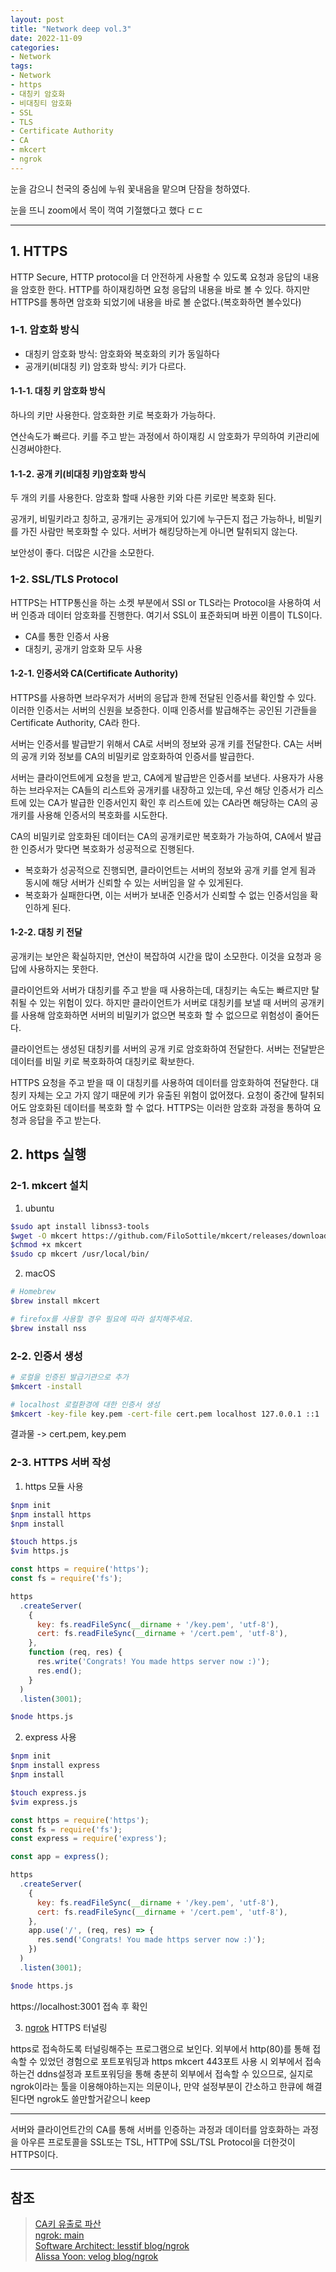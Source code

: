 ```yaml
---
layout: post
title: "Network deep vol.3"
date: 2022-11-09
categories:
- Network
tags:
- Network
- https
- 대칭키 암호화
- 비대칭티 암호화
- SSL
- TLS
- Certificate Authority
- CA
- mkcert
- ngrok
---
```


눈을 감으니 천국의 중심에 누워 꽃내음을 맡으며 단잠을 청하였다.

눈을 뜨니 zoom에서 목이 꺽여 기절했다고 했다 ㄷㄷ

---

## 1. HTTPS

HTTP Secure, HTTP protocol을 더 안전하게 사용할 수 있도록 요청과 응답의 내용을 암호한 한다. HTTP를 하이재킹하면 요청 응답의 내용을 바로 볼 수 있다. 하지만 HTTPS를 통하면 암호화 되었기에 내용을 바로 볼 순없다.(복호화하면 볼수있다)

### 1-1. 암호화 방식

- 대칭키 암호화 방식: 암호화와 복호화의 키가 동일하다
- 공개키(비대칭 키) 암호화 방식: 키가 다르다.

#### 1-1-1. 대칭 키 암호화 방식

하나의 키만 사용한다. 암호화한 키로 복호화가 가능하다.

연산속도가 빠르다. 키를 주고 받는 과정에서 하이재킹 시 암호화가 무의하여 키관리에 신경써야한다.

#### 1-1-2. 공개 키(비대칭 키)암호화 방식

두 개의 키를 사용한다. 암호화 할때 사용한 키와 다른 키로만 복호화 된다.

공개키, 비밀키라고 칭하고, 공개키는 공개되어 있기에 누구든지 접근 가능하나, 비밀키를 가진 사람만 복호화할 수 있다. 서버가 해킹당하는게 아니면 탈취되지 않는다.

보안성이 좋다. 더많은 시간을 소모한다.

### 1-2. SSL/TLS Protocol

HTTPS는 HTTP통신을 하는 소켓 부분에서 SSl or TLS라는 Protocol을 사용하여 서버 인증과 데이터 암호화를 진행한다. 여기서 SSL이 표준화되며 바뀐 이름이 TLS이다.

- CA를 통한 인증서 사용
- 대칭키, 공개키 암호화 모두 사용

#### 1-2-1. 인증서와 CA(Certificate Authority)

HTTPS를 사용하면 브라우저가 서버의 응답과 한께 전달된 인증서를 확인할 수 있다. 이러한 인증서는 서버의 신원을 보증한다. 이때 인증서를 발급해주는 공인된 기관들을 Certificate Authority, CA라 한다.

서버는 인증서를 발급받기 위해서 CA로 서버의 정보와 공개 키를 전달한다. CA는 서버의 공개 키와 정보를 CA의 비밀키로 암호화하여 인증서를 발급한다.

서버는 클라이언트에게 요청을 받고, CA에게 발급받은 인증서를 보낸다. 사용자가 사용하는 브라우저는 CA들의 리스트와 공개키를 내장하고 있는데, 우선 해당 인증서가 리스트에 있는 CA가 발급한 인증서인지 확인 후 리스트에 있는 CA라면 해당하는 CA의 공개키를 사용해 인증서의 복호화를 시도한다.

CA의 비밀키로 암호화된 데이터는 CA의 공개키로만 복호화가 가능하여, CA에서 발급한 인증서가 맞다면 복호화가 성공적으로 진행된다.

- 복호화가 성공적으로 진행되면, 클라이언트는 서버의 정보와 공개 키를 얻게 됨과 동시에 해당 서버가 신뢰할 수 있는 서버임을 알 수 있게된다.
- 복호화가 실패한다면, 이는 서버가 보내준 인증서가 신뢰할 수 없는 인증서임을 확인하게 된다.

#### 1-2-2. 대칭 키 전달

공개키는 보안은 확실하지만, 연산이 복잡하여 시간을 많이 소모한다. 이것을 요청과 응답에 사용하지는 못한다.

클라이언트와 서버가 대칭키를 주고 받을 때 사용하는데, 대칭키는 속도는 빠르지만 탈취될 수 있는 위험이 있다. 하지만 클라이언트가 서버로 대칭키를 보낼 때 서버의 공개키를 사용해 암호화하면 서버의 비밀키가 없으면 복호화 할 수 없으므로 위험성이 줄어든다.

클라이언트는 생성된 대칭키를 서버의 공개 키로 암호화하여 전달한다. 서버는 전달받은 데이터를 비밀 키로 복호화하여 대칭키로 확보한다.

HTTPS 요청을 주고 받을 때 이 대칭키를 사용하여 데이터를 암호화하여 전달한다. 대칭키 자체는 오고 가지 않기 때문에 키가 유출된 위험이 없어졌다. 요청이 중간에 탈취되어도 암호화된 데이터를 복호화 할 수 없다. HTTPS는 이러한 암호화 과정을 통하여 요청과 응답을 주고 받는다.

## 2. https 실행

### 2-1. mkcert 설치

1. ubuntu

```bash
$sudo apt install libnss3-tools
$wget -O mkcert https://github.com/FiloSottile/mkcert/releases/download/v1.4.3/mkcert-v1.4.3-linux-amd64
$chmod +x mkcert
$sudo cp mkcert /usr/local/bin/
```

2. macOS

```bash
# Homebrew
$brew install mkcert

# firefox를 사용할 경우 필요에 따라 설치해주세요.
$brew install nss
```

### 2-2. 인증서 생성

```bash
# 로컬을 인증된 발급기관으로 추가
$mkcert -install

# localhost 로컬환경에 대한 인증서 생성
$mkcert -key-file key.pem -cert-file cert.pem localhost 127.0.0.1 ::1
```

결과물 -> cert.pem, key.pem

### 2-3. HTTPS 서버 작성

1. https 모듈 사용

```bash
$npm init
$npm install https
$npm install

$touch https.js
$vim https.js
```

```javascript
const https = require('https');
const fs = require('fs');

https
  .createServer(
    {
      key: fs.readFileSync(__dirname + '/key.pem', 'utf-8'),
      cert: fs.readFileSync(__dirname + '/cert.pem', 'utf-8'),
    },
    function (req, res) {
      res.write('Congrats! You made https server now :)');
      res.end();
    }
  )
  .listen(3001);
```

```bash
$node https.js
```

2. express 사용

```bash
$npm init
$npm install express
$npm install

$touch express.js
$vim express.js
```

```javascript
const https = require('https');
const fs = require('fs');
const express = require('express');

const app = express();

https
  .createServer(
    {
      key: fs.readFileSync(__dirname + '/key.pem', 'utf-8'),
      cert: fs.readFileSync(__dirname + '/cert.pem', 'utf-8'),
    },
    app.use('/', (req, res) => {
      res.send('Congrats! You made https server now :)');
    })
  )
  .listen(3001);
```

```bash
$node https.js
```

https://localhost:3001 접속 후 확인

3. [ngrok](https://ngrok.com/) HTTPS 터널링

https로 접속하도록 터널링해주는 프로그램으로 보인다.
외부에서 http(80)를 통해 접속할 수 있었던 경험으로 포트포워딩과 https mkcert 443포트 사용 시 외부에서 접속하는건 ddns설정과 포트포워딩을 통해 충분히 외부에서 접속할 수 있으므로, 실지로 ngrok이라는 툴을 이용해야하는지는 의문이나, 만약 설정부분이 간소하고 한큐에 해결된다면 ngrok도 쓸만할거같으니 keep

---

서버와 클라이언트간의 CA를 통해 서버를 인증하는 과정과 데이터를 암호화하는 과정을 아우른 프로토콜을 SSL또는 TSL, HTTP에 SSL/TSL Protocol을 더한것이 HTTPS이다.

---

## 참조

> [CA키 유출로 파산](https://slate.com/technology/2016/12/how-the-2011-hack-of-diginotar-changed-the-internets-infrastructure.html)   
> [ngrok: main](https://ngrok.com/)   
> [Software Architect: lesstif blog/ngrok](https://www.lesstif.com/software-architect/ngrok-39126236.html)   
> [Alissa Yoon: velog blog/ngrok](https://velog.io/@dwa_all/ngrok-%EB%A1%9C%EC%BB%AC-%EA%B0%9C%EB%B0%9C%ED%99%98%EA%B2%BD-%EC%99%B8%EB%B6%80%EC%97%90-%EA%B3%B5%EC%9C%A0%ED%95%98%EA%B8%B0)